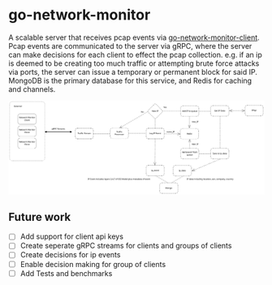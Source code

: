 # go-network-monitor

A scalable server that receives pcap events via [go-network-monitor-client](https://github.com/shammalie/go-network-monitor-client). Pcap events are communicated to the server via gRPC, where the server can make decisions for each client to effect the pcap collection. e.g. if an ip is deemed to be creating too much traffic or attempting brute force attacks via ports, the server can issue a temporary or permanent block for said IP. MongoDB is the primary database for this service, and Redis for caching and channels.

![Diagram showing the process for go-network-monitor, version 1.](diagrams/network_monitor_v1.svg)

## Future work

- [ ] Add support for client api keys
- [ ] Create seperate gRPC streams for clients and groups of clients
- [ ] Create decisions for ip events
- [ ] Enable decision making for group of clients
- [ ] Add Tests and benchmarks
